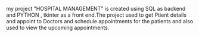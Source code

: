 my project "HOSPITAL MANAGEMENT" is created using SQL as backend and PYTHON , tkinter as a front end.The project used to get Ptient details and appoint to Doctors and schedule appointments for the patients and also used to view the upcoming appointments.
